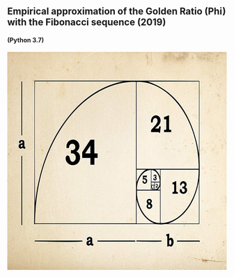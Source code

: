## Empirical approximation of the Golden Ratio (Phi) with the Fibonacci sequence (2019)
#### (Python 3.7)

<img src="Fibonacci-Golden-ratio.jpg" alt="Fibonacci"
	width="650" height="501" />
